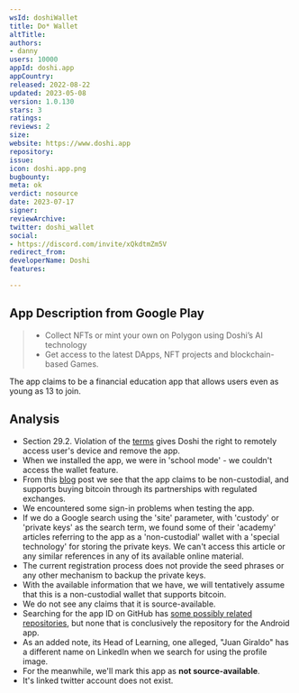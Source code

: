 ```yaml
---
wsId: doshiWallet
title: Do* Wallet
altTitle: 
authors:
- danny
users: 10000
appId: doshi.app
appCountry: 
released: 2022-08-22
updated: 2023-05-08
version: 1.0.130
stars: 3
ratings: 
reviews: 2
size: 
website: https://www.doshi.app
repository: 
issue: 
icon: doshi.app.png
bugbounty: 
meta: ok
verdict: nosource
date: 2023-07-17
signer: 
reviewArchive: 
twitter: doshi_wallet
social:
- https://discord.com/invite/xQkdtmZm5V
redirect_from: 
developerName: Doshi
features: 

---
```


## App Description from Google Play

> - Collect NFTs or mint your own on Polygon using Doshi’s AI technology
> - Get access to the latest DApps, NFT projects and blockchain-based Games.

The app claims to be a financial education app that allows users even as young as 13 to join.

## Analysis

- Section 29.2. Violation of the [terms](https://www.doshi.app/utilities/termsandconditions) gives Doshi the right to remotely access user's device and remove the app.
- When we installed the app, we were in 'school mode' - we couldn't access the wallet feature.
- From this [blog](https://www.doshi.app/post/5-must-know-tips-when-beginning-in-crypto-doshi) post we see that the app claims to be non-custodial, and supports buying bitcoin through its partnerships with regulated exchanges.
- We encountered some sign-in problems when testing the app.
- If we do a Google search using the 'site' parameter, with 'custody' or 'private keys' as the search term, we found some of their 'academy' articles referring to the app as a 'non-custodial' wallet with a 'special technology' for storing the private keys. We can't access this article or any similar references in any of its available online material.
- The current registration process does not provide the seed phrases or any other mechanism to backup the private keys.
- With the available information that we have, we will tentatively assume that this is a non-custodial wallet that supports bitcoin.
- We do not see any claims that it is source-available.
- Searching for the app ID on GitHub has [some possibly related repositories](https://github.com/search?q=doshi.app&type=code), but none that is conclusively the repository for the Android app.
- As an added note, its Head of Learning, one alleged, "Juan Giraldo" has a different name on LinkedIn when we search for using the profile image.
- For the meanwhile, we'll mark this app as **not source-available**.
- It's linked twitter account does not exist.
